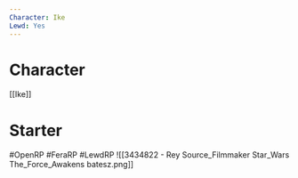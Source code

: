 ```yaml
---
Character: Ike
Lewd: Yes
---
```

# Character
[[Ike]]


# Starter


#OpenRP #FeraRP #LewdRP
![[3434822 - Rey Source_Filmmaker Star_Wars The_Force_Awakens batesz.png]]